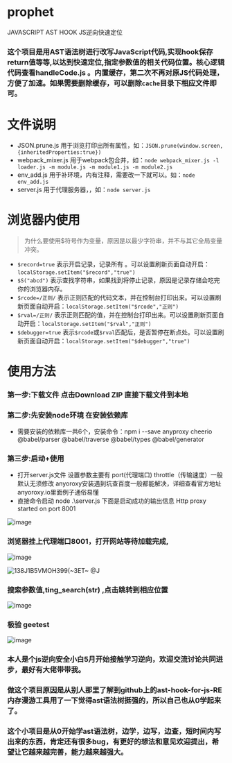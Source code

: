 # prophet

JAVASCRIPT AST HOOK JS逆向快速定位

### 这个项目是用AST语法树进行改写JavaScript代码,实现hook保存return值等等,以达到快速定位,指定参数值的相关代码位置。核心逻辑代码查看handleCode.js 。内置缓存，第二次不再对原JS代码处理，方便了加速。如果需要删除缓存，可以删除`cache`目录下相应文件即可。


# 文件说明

- JSON.prune.js 用于浏览打印出所有属性，如：`JSON.prune(window.screen, {inheritedProperties:true})`
- webpack_mixer.js 用于webpack包合并，如：`node webpack_mixer.js -l loader.js -m module.js -m module1.js -m module2.js`
- env_add.js 用于补环境，内有注释，需要改一下就可以。如：`node env_add.js`
- server.js 用于代理服务器，，如：`node server.js`

# 浏览器内使用

> 为什么要使用$符号作为变量，原因是以最少字符串，并不与其它全局变量冲突。

- `$record=true` 表示开启记录，记录所有 。可以设置刷新页面自动开启：`localStorage.setItem("$record","true")`
- `$S("abcd")` 表示查找字符串，如果找到将停止记录，原因是记录存储会吃完你的浏览器内存。
- `$rcode=/正则/` 表示正则匹配的代码文本，并在控制台打印出来。可以设置刷新页面自动开启：`localStorage.setItem("$rcode","正则")`
- `$rval=/正则/` 表示正则匹配的值，并在控制台打印出来。可以设置刷新页面自动开启：`localStorage.setItem("$rval","正则")`
- `$debugger=true` 表示`$rcode`或`$rval`匹配后，是否暂停在断点处。可以设置刷新页面自动开启：`localStorage.setItem("$debugger","true")`

# 使用方法

### 第一步:下载文件 点击Download ZIP 直接下载文件到本地

### 第二步:先安装node环境 在安装依赖库

- 需要安装的依赖库一共6个，安装命令：npm i --save anyproxy cheerio @babel/parser @babel/traverse @babel/types @babel/generator

### 第三步:启动+使用

- 打开server.js文件 设置参数主要有 port(代理端口) throttle（传输速度）一般默认无须修改 anyoroxy安装遇到坑查百度一般都能解决，详细查看官方地址anyoroxy.io里面例子通俗易懂
- 直接命令启动 node .\\server.js 下面是启动成功的输出信息 Http proxy started on port 8001

![image](https://user-images.githubusercontent.com/44369205/170855448-3cee7ee9-765c-4a28-a2cc-8cd6d27f8fee.png)

### 浏览器挂上代理端口8001，打开网站等待加载完成,

![image](https://user-images.githubusercontent.com/44369205/170857331-5f4c23eb-75d2-4834-ab41-897b344bc0e7.png)

![138J1B5VMOH399(~3ET~ @J](https://user-images.githubusercontent.com/44369205/170857154-5f252ec8-6c2f-4bb8-983b-073c5cdd4178.png)

### 搜索参数值,ting_search(str) ,点击跳转到相应位置

![image](https://user-images.githubusercontent.com/44369205/170857206-10b86214-42db-4122-883c-d34cb9525a68.png)

### 极验 geetest

![image](https://user-images.githubusercontent.com/44369205/170858598-a181daed-b18c-42d0-a15d-c11f20e7f399.png)

### 本人是个js逆向安全小白5月开始接触学习逆向，欢迎交流讨论共同进步，最好有大佬带带我。

### 做这个项目原因是从别人那里了解到github上的ast-hook-for-js-RE内存漫游工具用了一下觉得ast语法树挺强的，所以自己也从0学起来了。

### 这个小项目是从0开始学ast语法树，边学，边写，边查，短时间内写出来的东西，肯定还有很多bug，有更好的想法和意见欢迎提出，希望让它越来越完善，能力越来越强大。